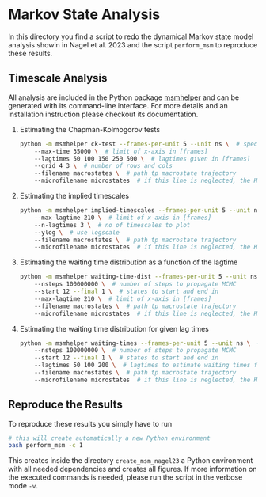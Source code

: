 # Markov State Analysis

In this directory you find a script to redo the dynamical Markov state model
analysis showin in Nagel et al. 2023 and the script `perform_msm` to reproduce
these results.

## Timescale Analysis
All analysis are included in the Python package
[msmhelper](https://moldyn.github.io/msmhelper/) and can be generated with its
command-line interface. For more details and an installation instruction please
checkout its documentation.

1. Estimating the Chapman-Kolmogorov tests
    ```bash
    python -m msmhelper ck-test --frames-per-unit 5 --unit ns \  # specify unit
        --max-time 35000 \  # limit of x-axis in [frames]
        --lagtimes 50 100 150 250 500 \  # lagtimes given in [frames]
        --grid 4 3 \  # number of rows and cols
        --filename macrostates \  # path tp macrostate trajectory
        --microfilename microstates  # if this line is neglected, the HS-projection will not be used
    ```
1. Estimating the implied timescales
    ```bash
    python -m msmhelper implied-timescales --frames-per-unit 5 --unit ns \  # specify unit
        --max-lagtime 210 \  # limit of x-axis in [frames]
        --n-lagtimes 3 \  # no of timescales to plot
        --ylog \  # use logscale
        --filename macrostates \  # path tp macrostate trajectory
        --microfilename microstates  # if this line is neglected, the HS-projection will not be used
    ```
1. Estimating the waiting time distribution as a function of the lagtime
    ```bash
    python -m msmhelper waiting-time-dist --frames-per-unit 5 --unit ns \  # specify unit
        --nsteps 100000000 \  # number of steps to propagate MCMC
        --start 12 --final 1 \  # states to start and end in
        --max-lagtime 210 \  # limit of x-axis in [frames]
        --filename macrostates \  # path tp macrostate trajectory
        --microfilename microstates  # if this line is neglected, the HS-projection will not be used
    ```
1. Estimating the waiting time distribution for given lag times
    ```bash
    python -m msmhelper waiting-times --frames-per-unit 5 --unit ns \  # specify unit
        --nsteps 100000000 \  # number of steps to propagate MCMC
        --start 12 --final 1 \  # states to start and end in
        --lagtimes 50 100 200 \  # lagtimes to estimate waiting times from, in [frames]
        --filename macrostates \  # path tp macrostate trajectory
        --microfilename microstates  # if this line is neglected, the HS-projection will not be used
    ```

## Reproduce the Results
To reproduce these results you simply have to run
```bash
# this will create automatically a new Python environment
bash perform_msm -c 1
```
This creates inside the directory `create_msm_nagel23` a Python environment
with all needed dependencies and creates all figures. If more information on
the executed commands is needed, please run the script in the verbose mode
`-v`.
